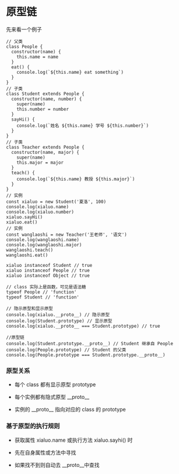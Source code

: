 # 原型链

先来看一个例子

```
// 父类
class People {
  constructor(name) {
    this.name = name
  }
  eat() {
    console.log(`${this.name} eat something`)
  }
}
// 子类
class Student extends People {
  constructor(name, number) {
    super(name)
    this.number = number
  }
  sayHi() {
    console.log(`姓名 ${this.name} 学号 ${this.number}`)
  }
}
// 子类
class Teacher extends People {
  constructor(name, major) {
    super(name)
    this.major = major
  }
  teach() {
    console.log(`${this.name} 教授 ${this.major}`)
  }
}
// 实例
const xialuo = new Student('夏洛', 100)
console.log(xialuo.name)
console.log(xialuo.number)
xialuo.sayHi()
xialuo.eat()
// 实例
const wanglaoshi = new Teacher('王老师', '语文')
console.log(wanglaoshi.name)
console.log(wanglaoshi.major)
wanglaoshi.teach()
wanglaoshi.eat()

xialuo instanceof Student // true
xialuo instanceof People // true
xialuo instanceof Object // true

// class 实际上是函数，可见是语法糖
typeof People // 'function'
typeof Student // 'function'

// 隐示原型和显示原型
console.log(xialuo.__proto__) // 隐示原型
console.log(Student.prototype) // 显示原型
console.log(xialuo.__proto__ === Student.prototype) // true

//原型链
console.log(Student.prototype.__proto__) // Student 继承自 People
console.log(People.prototype) // Student 的父类
console.log(People.prototype === Student.prototype.__proto__)
```

### 原型关系

- 每个 class 都有显示原型 prototype

- 每个实例都有隐式原型 \_\_proto\_\_

- 实例的 \_\_proto\_\_ 指向对应的 class 的 prototype

### 基于原型的执行规则

- 获取属性 xialuo.name 或执行方法 xialuo.sayhi() 时

- 先在自身属性或方法中寻找

- 如果找不到则自动去 \_\_proto\_\_中查找


